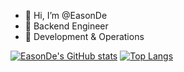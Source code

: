 - 👋 Hi, I’m @EasonDe
- 👀 Backend Engineer
- 🌱 Development & Operations

[![EasonDe's GitHub stats](https://github-readme-stats.vercel.app/api?username=EasonDe&show_icons=true&count_private=true&theme=blueberry)](https://github.com/EasonDe)
[![Top Langs](https://github-readme-stats.vercel.app/api/top-langs/?username=EasonDe&layout=compact&count_private=true&theme=blueberry)](https://github.com/EasonDe)

<!---
EasonDe/EasonDe is a ✨ special ✨ repository because its `README.md` (this file) appears on your GitHub profile.
You can click the Preview link to take a look at your changes.
--->
